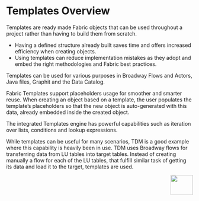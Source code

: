# Templates Overview

Templates are ready made Fabric objects that can be used throughout a project rather than having to build them from scratch. 

* Having a defined structure already built saves time and offers increased efficiency when creating objects.
* Using templates can reduce implementation mistakes as they adopt and embed the right methodologies and Fabric best practices.

Templates can be used for various purposes in Broadway Flows and Actors, Java files, Graphit and the Data Catalog.

Fabric Templates support placeholders usage for smoother and smarter reuse. When creating an object based on a template, the user populates the template’s placeholders so that the new object is auto-generated with this data, already embedded inside the created object.

The integrated Templates engine has powerful capabilities such as iteration over lists, conditions and lookup expressions. 

While templates can be useful for many scenarios, TDM is a good example where this capability is heavily been in use. TDM uses Broadway flows for transferring data from LU tables into target tables. Instead of creating manually a flow for each of the LU tables, that fulfill similar task of getting its data and load it to the target, templates are used.   




[<img align="right" width="60" height="54" src="/articles/images/Next.png">](02_create_and_edit_template.md)  

